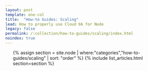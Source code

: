 ```yaml
---
layout: post
template: one-col
title:  "How-to Guides: Scaling"
lead: How to properly use Cloud 66 for Node
legacy: false
permalink: /:collection/how-to-guides/scaling/index.html
noindex: true
---
```


<div class="Toc Toc--howto">
    <ul>
    {% assign section = site.node | where:"categories","how-to-guides/scaling" | sort: "order" %}
    {% include list_articles.html section=section %}
</ul>

</div><!--/.Toc-->
